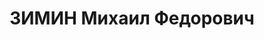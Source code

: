 ---
title: ЗИМИН Михаил Федорович
description: 'Род. в 1877, Орловская губ., Елецкий уезд, с. Ольшанец, русский, б/п.
  До ареста профессор, зав.кафедрой математики Новочеркасского индустриального института.

  Арестован 04.07.1937. Обв. по ст.ст.58-1"а", 58-8 и 58-11 УК РСФСР по обвинению
  в участии в контрреволюционной казачьей организации. Приговор: выездная сессия ВК
  ВС СССР, 14.12.1937 – ВМН. Расстрелян 14.12.1937, в г.Ростове-на-Дону.

  Реабилитирован ВК ВС СССР 15.10.1957 за отсутствием состава преступления'
---